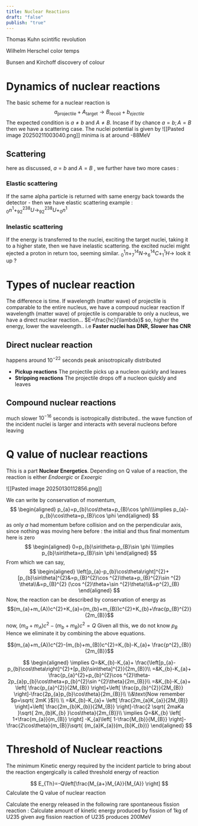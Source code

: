 ```yaml
---
title: Nuclear Reactions
draft: "false"
publish: "true"
---
```



Thomas Kuhn scintific revolution 

Wilhelm Herschel color temps 

Bunsen and Kirchoff discovery of colour 

# Dynamics of nuclear reactions 

The basic scheme for a nuclear reaction is
$$a_{\text{projectile}}+A_{\text{target}}\to B_{\text{recoil}}+b_{ejectile}$$
The expected condition is $a\neq b$ and $A\neq B$. Incase if by chance $a=b;A=B$ then we have a scattering case. 
The nuclei potential is given by 
![[Pasted image 20250211003040.png]]
 minima is at around -88MeV
## Scattering 
here as discussed,  $a=b$ and $A=B$ , we further have two more cases :
### Elastic scattering 
If the same alpha particle is returned with same energy back towards the detector -  then we have elastic scattering
example : $_{0}n^1+_{92}^{238}U\to_{92}^{238}U+_{0}n^1$
### Inelastic scattering
If the energy is transferred to the nuclei, exciting the target nuclei, taking it to a higher state, then we have inelastic scattering. 
the excited nuclei might ejected a proton in return too, seeming similar. 
$_{0}^1n+_{7}^{14}N\to_{6}^{14}C+_{1}^1H\to$ look it up ?
# Types of nuclear reaction 
The difference is time. If wavelength (matter wave) of projectile is comparable to the entire nucleus, we have a compoud nuclear reaction
If wavelength (matter wave) of projectile is comparable to only a nucleus, we have a direct nuclear reaction... $E=\frac{hc}{\lambda}$ so, higher the energy, lower the waveleength.. i.e **Faster nuclei has DNR, Slower has CNR**
## Direct nuclear reaction 
happens around $10^{-22}$ seconds peak anisotropically distributed
-  **Pickup reactions** The projectile picks up a nucleon quickly and leaves
- **Stripping reactions** The projectile drops off a nucleon quickly and leaves
## Compound nuclear reactions 
much slower $10^{-16}$ seconds  is isotropically distributed.. the wave function of the incident nuclei is larger and interacts with several nucleons before leaving

# Q value of nuclear reactions

This is a part **Nuclear Energetics**. Depending on Q value of a reaction, the reaction is either *Endoergic* or *Exoergic*

![[Pasted image 20250130112856.png]]

We can write by conservation of momentum, 
$$
\begin{aligned}
p_{a}=p_{b}\cos\theta+p_{B}\cos \phi\\\implies p_{a}-p_{b}\cos\theta=p_{B}\cos \phi
\end{aligned}
$$
as only $a$ had momentum before collision 
and on the perpendicular axis, since nothing was moving here before : the initial and thus final momentum here is zero 
$$
\begin{aligned}
0=p_{b}\sin\theta-p_{B}\sin \phi \\\implies p_{b}\sin\theta=p_{B}\sin \phi 
\end{aligned}
$$
From which we can say, 
$$
\begin{aligned}
 \left[p_{a}-p_{b}\cos\theta\right]^{2}+[p_{b}\sin\theta]^{2}&=p_{B}^{2}\cos ^{2}\theta+p_{B}^{2}\sin ^{2} \theta\\&=p_{B}^{2} (\cos ^{2}\theta+\sin ^{2}\theta)\\&=p^{2}_{B}
\end{aligned}
$$
Now, the reaction can be described by conservation of energy as 
$$(m_{a}+m_{A})c^{2}+K_{a}=(m_{b}+m_{B})c^{2}+K_{b}+\frac{p_{B}^{2}}{2m_{B}}$$
now, $(m_{a}+m_{A})c^{2}-(m_{b}+m_{B})c^{2}=Q$
Given all this, we do not know $p_{B}$ Hence we eliminate it by combining the above equations. 

$$(m_{a}+m_{A})c^{2}-(m_{b}+m_{B})c^{2}=K_{b}-K_{a}+ \frac{p^{2}_{B}}{2m_{B}}$$

$$
\begin{aligned}
\implies Q=&K_{b}-K_{a}+ \frac{\left[p_{a}-p_{b}\cos\theta\right]^{2}+[p_{b}\sin\theta]^{2}}{2m_{B}}\\
=&K_{b}-K_{a}+ \frac{p_{a}^{2}+p_{b}^{2}\cos ^{2}\theta-2p_{a}p_{b}\cos\theta+p_{b}^{2}\sin ^{2}\theta}{2m_{B}}\\
=&K_{b}-K_{a}+ \left[ \frac{p_{a}^{2}}{2M_{B}} \right]+\left[ \frac{p_{b}^{2}}{2M_{B}} \right]-\frac{2p_{a}p_{b}\cos\theta}{2m_{B}}\\
\\&\text{Now remember $p=\sqrt{ 2mK }$}\\ \\
=&K_{b}-K_{a}+ \left[ \frac{2m_{a}K_{a}}{2M_{B}} \right]+\left[ \frac{2m_{b}K_{b}}{2M_{B}} \right]-\frac{2 \sqrt{ 2maKa }\sqrt{ 2m_{b}K_{b} }\cos\theta}{2m_{B}}\\
 \implies Q=&K_{b} \left[ 1+\frac{m_{a}}{m_{B}} \right] -K_{a}\left[ 1-\frac{M_{b}}{M_{B}} \right]-\frac{2\cos\theta}{m_{B}}\sqrt{ (m_{a}K_{a})(m_{b}K_{b})}
\end{aligned}
$$
# Threshold of Nuclear reactions
The minimum Kinetic energy required by the incident particle to bring about the reaction engergically is called threshold energy of reaction 

$$
E_{Th}=-Q\left[\frac{M_{a+}M_{A}}{M_{A}} \right]
$$
Calculate the Q value of nuclear reaction 

Calculate the energy released in the following rare spontaneous fission reaction : Calculate amount of kinetic energy produced by fission of 1kg of U235 given avg fission reaction of U235 produces 200MeV 